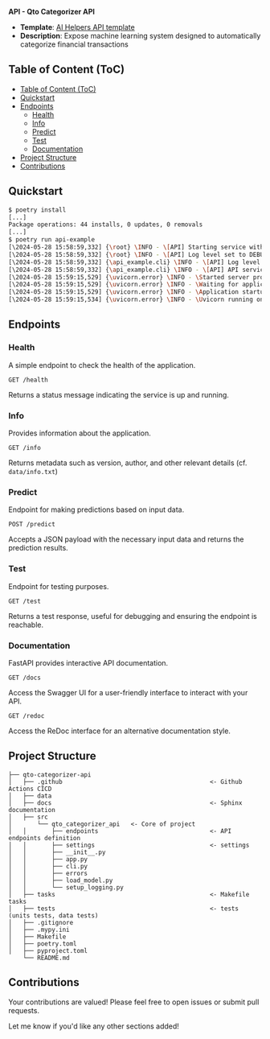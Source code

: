 **API - Qto Categorizer API**

- **Template**: [AI Helpers API template](https://github.com/ai-helpers/api-cookiecutter-template)
- **Description**: Expose machine learning system designed to automatically categorize financial transactions

## Table of Content (ToC)

- [Table of Content (ToC)](#table-of-content-toc)
- [Quickstart](#quickstart)
- [Endpoints](#endpoints)
  - [Health](#health)
  - [Info](#info)
  - [Predict](#predict)
  - [Test](#test)
  - [Documentation](#documentation)
- [Project Structure](#project-structure)
- [Contributions](#contributions)

## Quickstart

```bash
$ poetry install
[...]
Package operations: 44 installs, 0 updates, 0 removals
[...]
$ poetry run api-example
[\2024-05-28 15:58:59,332] {\root} \INFO - \[API] Starting service with version 0.1.0...
[\2024-05-28 15:58:59,332] {\root} \INFO - \[API] Log level set to DEBUG
[\2024-05-28 15:58:59,332] {\api_example.cli} \INFO - \[API] Log level set to DEBUG
[\2024-05-28 15:58:59,332] {\api_example.cli} \INFO - \[API] API service starting on 0.0.0.0:80
[\2024-05-28 15:59:15,529] {\uvicorn.error} \INFO - \Started server process [98569]
[\2024-05-28 15:59:15,529] {\uvicorn.error} \INFO - \Waiting for application startup.
[\2024-05-28 15:59:15,529] {\uvicorn.error} \INFO - \Application startup complete.
[\2024-05-28 15:59:15,534] {\uvicorn.error} \INFO - \Uvicorn running on http://0.0.0.0:80 (Press CTRL+C to quit)
```

## Endpoints

### Health
A simple endpoint to check the health of the application.
```http
GET /health
```
Returns a status message indicating the service is up and running.

### Info
Provides information about the application.
```http
GET /info
```
Returns metadata such as version, author, and other relevant details (cf. `data/info.txt`)

### Predict
Endpoint for making predictions based on input data.
```http
POST /predict
```
Accepts a JSON payload with the necessary input data and returns the prediction results.

### Test
Endpoint for testing purposes.
```http
GET /test
```
Returns a test response, useful for debugging and ensuring the endpoint is reachable.

### Documentation
FastAPI provides interactive API documentation.
```http
GET /docs
```
Access the Swagger UI for a user-friendly interface to interact with your API.

```http
GET /redoc
```
Access the ReDoc interface for an alternative documentation style.

## Project Structure

    ├── qto-categorizer-api
    │   ├── .github                                         <- Github Actions CICD
    │   ├── data
    │   ├── docs                                            <- Sphinx documentation
    │   ├── src   
    │       └── qto_categorizer_api   <- Core of project
    │   │       ├── endpoints                               <- API endpoints definition
    │   │       ├── settings                                <- settings
    │   │       ├── __init__.py      
    │   │       ├── app.py           
    │   │       ├── cli.py           
    │   │       ├── errors           
    │   │       ├── load_model.py    
    │   │       └── setup_logging.py 
    │   ├── tasks                                           <- Makefile tasks
    │   ├── tests                                           <- tests (units tests, data tests)
    │   ├── .gitignore          
    │   ├── .mypy.ini   
    │   ├── Makefile   
    │   ├── poetry.toml                       
    │   ├── pyproject.toml   
        └── README.md    

## Contributions

Your contributions are valued! Please feel free to open issues or submit pull requests.

Let me know if you'd like any other sections added!